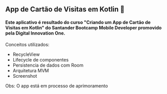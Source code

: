 ## App de Cartão de Visitas em Kotlin 🚀
#### Este aplicativo é resultado do curso "Criando um App de Cartão de Visitas em Kotlin" do Santander Bootcamp Mobile Developer promovido pela Digital Innovation One.

Conceitos utilizados:
- RecycleView
- Lifecycle de componentes
- Persistencia de dados com Room
- Arquitetura MVM
- Screenshot


Obs: O app está em processo de aprimoramento 
